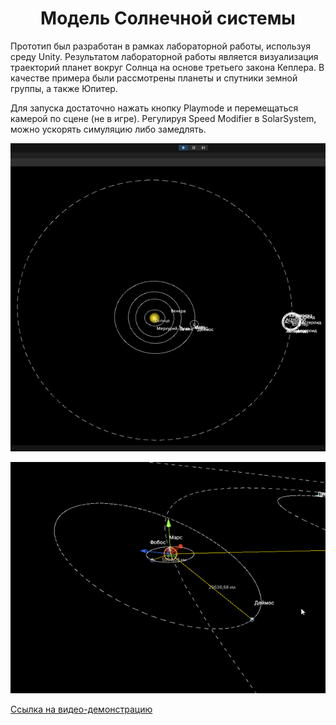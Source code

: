 <div align="center"><h1>Модель Солнечной системы</h1></div>

Прототип был разработан в рамках лабораторной работы, используя среду Unity. Результатом лабораторной работы является визуализация траекторий планет вокруг Солнца на основе третьего закона Кеплера. В качестве примера были рассмотрены планеты и спутники земной группы, а также Юпитер.

Для запуска достаточно нажать кнопку Playmode и перемещаться камерой по сцене (не в игре). Регулируя Speed Modifier в SolarSystem, можно ускорять симуляцию либо замедлять.

![image1](https://github.com/DenisKozarezov/Solar-System/blob/main/images/image-1.png?raw=true)

![image2](https://github.com/DenisKozarezov/Solar-System/blob/main/images/image2.png?raw=true)

[Ссылка на видео-демонстрацию](https://cloud.mail.ru/public/5Lwh/WRoTVgdLD)
